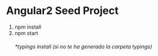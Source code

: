 <h1>Angular2 Seed Project</h1>
<ol>
   <li>npm install</li>
   <li>npm start</li>
   <h6>*typings install (si no te ha generado la carpeta typings)</h6>
</ol>
